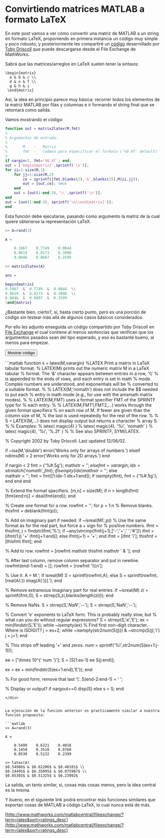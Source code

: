 # Convirtiendo matrices MATLAB a formato LaTeX

En este post vamos a ver cómo convertir una matriz de MATLAB a un string en formato LaTeX, 
proponiendo en primera instancia un código muy simple y poco robusto, y posteriormente les 
compartiré un [código](http://www.mathworks.com/matlabcentral/fileexchange/2832-latex) desarrollado por 
[Toby Driscoll](http://www.mathworks.com/matlabcentral/profile/authors/631894-toby-driscoll) que puede 
descargarse desde el File Exchange de MathWorks.

Sabrá que las matrices/arreglos en LaTeX suelen tener la sintaxis:

    \begin{matrix}
      a & b & c \\
      d & e & f \\
      g & h & i
     \end{matrix}

Así, la idea en principio parece muy básica: recorrer todos los elementos de la matriz MATLAB 
por filas y columnas e ir formando el string final que se retornará como salida.

Vamos mostrando el código:

```matlab
function out = matrix2latex(M,fmt)
% 
% Argumentos de entrada:
%
%       M    -   Matriz
%       fmt  -   Cadena para especificar el formato ('%0.4f' default)
%
if nargin<2, fmt='%0.4f'; end;
out = ['begin{matrix}',sprintf('\n')];
for ii=1:size(M,1)
    for jj=1:size(M,2)
        ce = sprintf([fmt,blanks(2),'&',blanks(2)],M(ii,jj));
        out = [out,ce]; %#ok
    end
    out = [out(1:end-3),'\\',sprintf('\n')];
end
out = [out(1:end-3), sprintf('\n\\end{matrix}')];
end
```

Esta función debe ejecutarse, pasando como argumento la matriz de la cual quiere obtenerse 
la representación LaTeX.

```matlab
>> A=rand(3)

A =

    0.1067    0.7749    0.0844
    0.9619    0.8173    0.3998
    0.0046    0.8687    0.2599

>> matrix2latex(A)

ans =

begin{matrix}
0.1067  &  0.7749  &  0.0844  \\
0.9619  &  0.8173  &  0.3998  \\
0.0046  &  0.8687  &  0.2599  
\end{matrix}
```

¿Bastante bien, cierto?, sí, hasta cierto punto, pero es una porción de código sin testear 
más allá de algunos casos básicos considerados.

Por ello les adjunto enseguida un código compartido por Toby Driscoll en [File Exchange](http://www.mathworks.com/matlabcentral/fileexchange/) 
el cual contiene al menos sentencias que verifican que los argumentos pasados sean del tipo esperado, y eso 
es bastante bueno, al menos para empezar.


<button class="btn-primary" data-toggle="collapse" data-target="#latex-fun-code" href>Mostrar código</button>

<div id="latex-fun-code" class="collapse">
```matlab
function s = latex(M,varargin)
%LATEX   Print a matrix in LaTeX tabular format.
%   LATEX(M) prints out the numeric matrix M in a LaTeX tabular
%   format. The '&' character appears between entries in a row, '\\'
%   is appended to the ends of rows, and each entry is set in math
%   mode. Complex numbers are understood, and exponentials will be
%   converted to a suitable format.
%
%   LATEX(M,'nomath') does not include the $$ needed to put each 
%   entry in math mode (e.g., for use with the amsmath matrix modes).
%   
%   LATEX(M,FMT) uses a format specifier FMT of the SPRINTF type for
%   each entry.
%   
%   LATEX(M,FMT1,FMT2,...) works through the given format specifiers
%   on each row of M. If fewer are given than the column size of M,
%   the last is used repeatedly for the rest of the row.
%   
%   S = LATEX(M,...) does not display output but returns a character
%   array S.
%   
%   Examples:
%     latex( magic(4) )
%     latex( magic(4), '%i', 'nomath' )
%     latex( magic(4), '%i', '%.2f' )
%   
%   See also SPRINTF, SYM/LATEX.

%   Copyright 2002 by Toby Driscoll. Last updated 12/06/02.

if ~isa(M,'double')
  error('Works only for arrays of numbers.')
elseif ndims(M) > 2
  error('Works only for 2D arrays.')
end

if nargin < 2
  fmt = {'%#.5g'};
  mathstr = '$';
else
  fmt = varargin;
  idx = strmatch('nomath',fmt);
  if isempty(idx)
    mathstr = '$';
  else  
    mathstr = '';
    fmt = fmt([1:idx-1 idx+1:end]);
    if isempty(fmt), fmt = {'%#.5g'}; end
  end 
end

% Extend the format specifiers.
[m,n] = size(M);
if n > length(fmt)
  [fmt{end:n}] = deal(fmt{end});
end
  
% Create one format for a row.
rowfmt = '';
for p = 1:n
  % Remove blanks.
  thisfmt = deblank(fmt{p});

  % Add on imaginary part if needed.
  if ~isreal(M(:,p)) 
    % Use the same format as for the real part, but force a + sign for
    % positive numbers. 
    ifmt = thisfmt;
    j = findstr(ifmt,'%');
    if ~any(strcmp(ifmt(j+1),['-';'+';' ';'#']))
      ifmt = [ifmt(1:j) '+' ifmt(j+1:end)];
    else
      ifmt(j+1) = '+';
    end
    ifmt = [ifmt 'i'];
    thisfmt = [thisfmt ifmt];
  end

  % Add to row.
  rowfmt = [rowfmt mathstr thisfmt mathstr ' & '];
end

% After last column, remove column separator and put in newline.
rowfmt(end-1:end) = [];
rowfmt = [rowfmt '\\\\\n'];

% Use it.
A = M.';
if isreal(M)
  S = sprintf(rowfmt,A);
else
  S = sprintf(rowfmt,[real(A(:)) imag(A(:))].');
end

% Remove extraneous imaginary part for real entries.
if ~isreal(M)
  zi = sprintf(ifmt,0);
  S = strrep(S,zi,blanks(length(zi)));
end

% Remove NaNs.
S = strrep(S,'$NaN$','--');
S = strrep(S,'NaN','--');

% Convert 'e' exponents to LaTeX form. This is probably really slow, but
% what can you do without regular expressions?
S = strrep(S,'e','E');
ex = min(findstr(S,'E'));
while ~isempty(ex)
  % Find first non-digit character. Where is ISDIGIT?
  j = ex+2;
  while ~isempty(str2num(S(j))) & ~strcmp(S(j),'i')
    j = j+1;
  end

  % This strips off leading '+' and zeros.
  num = sprintf('%i',str2num(S(ex+1:j-1)));
  
  ee = ['\times 10^{' num '}'];
  S = [S(1:ex-1) ee S(j:end)];
  
  ex = ex + min(findstr(S(ex+1:end),'E'));
end

% For good form, remove that last '\\'.
S(end-2:end-1) = '  ';

% Display or output?
if nargout==0
  disp(S)
else
  s = S;
end
```
</div>


La ejecución de la función anterior es practicamente similar a nuestra función propuesta:

```matlab
>> A=rand(3)

A =

    0.5499    0.6221    0.4018
    0.1450    0.3510    0.0760
    0.8530    0.5132    0.2399

>> latex(A)
$0.54986$ & $0.62206$ & $0.40181$ \\
$0.14495$ & $0.35095$ & $0.075967$ \\
$0.85303$ & $0.51325$ & $0.23992$   
```

La salida, un tanto similar, si, cosas más cosas menos, pero la idea central es la misma.

Y bueno, en el siguiente link podrá encontrar más funciones similares que exportan cosas de 
MATLAB a código LaTeX, lo cual nunca está de más.

[http://www.mathworks.com/matlabcentral/fileexchange/?term=latex&sort=ratings_desc](http://www.mathworks.com/matlabcentral/fileexchange/?term=latex&sort=ratings_desc)


